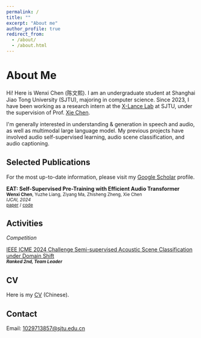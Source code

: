 ```yaml
---
permalink: /
title: ""
excerpt: "About me"
author_profile: true
redirect_from: 
  - /about/
  - /about.html
---
```


# About Me

Hi! Here is Wenxi Chen (陈文熙). I am an undergraduate student at  Shanghai Jiao Tong University (SJTU), majoring in computer science.  Since 2023, I have been working as a research intern at the [X-Lance Lab](https://x-lance.sjtu.edu.cn) at SJTU, under the supervision of Prof. [Xie Chen](https://chenxie95.github.io/).


I'm generally interested in understanding & generation in speech and audio, as well as multimodal large language model. My previous projects have involved audio self-supervised learning, audio scene classification, and audio captioning.


<!-- ## Recent News

* *June 2023*: Joining the [SCALE 2023 Workshop](https://hltcoe.jhu.edu/research/scale/scale-2023) at John's Hopkins University
* *June 2022*: Joining the [JSALT 2022 Workshop](https://www.clsp.jhu.edu/2022-eighth-frederick-jelinek-memorial-summer-workshop/) at John's Hopkins University
* *May 2021*: Interning at [Dr. Dong Yu's](https://sites.google.com/view/dongyu888/) AI lab at Tencent America -->

## Selected Publications

For the most up-to-date information, please visit my [Google Scholar](https://scholar.google.com/citations?user=7YPoSY0AAAAJ&hl=en) profile.



<!-- *Speech Translation* -->

**EAT: Self-Supervised Pre-Training with Efficient Audio Transformer**\
<sub>**Wenxi Chen**, Yuzhe Liang, Ziyang Ma, Zhisheng Zheng, Xie Chen</sub>\
<sub>*IJCAI, 2024*</sub>\
<sub>[paper](https://arxiv.org/abs/2401.03497) / [code](https://github.com/cwx-worst-one/EAT)</sub>


<!-- ***

*Multilingual Speech Recognition*

**Improving Massively Multilingual ASR With Auxiliary CTC Objectives**\
<sub>William Chen, **Brian Yan**, Jiatong Shi, Yifan Peng, Soumi Maiti, Shinji Watanabe</sub>\
<sub>*2023 IEEE International Conference on Acoustics, Speech and Signal Processing (ICASSP), 2023*</sub>\
<sub>[paper](https://arxiv.org/abs/2302.12829)</sub>

*** -->


## Activities

*Competition*

[IEEE ICME 2024 Challenge Semi-supervised Acoustic Scene Classification under Domain Shift](https://ascchallenge.xshengyun.com/)  
<sub>***Ranked 2nd, Team Leader***</sub>



<!-- ***

*Academic Service*

Reviewer\
<sub>ICASSP, Interspeech, ASRU, EMNLP, NAACL, APSIPA, SLT</sub> -->

## CV
Here is my [CV](../assets/pdf/CV_陈文熙.pdf) (Chinese).


## Contact

Email: <a href="mailto:1029713857@sjtu.edu.cn">1029713857@sjtu.edu.cn</a>